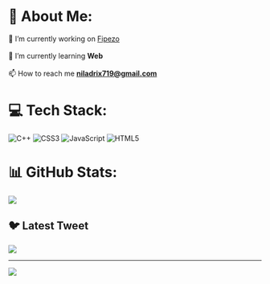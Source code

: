 # 💫 About Me:
🔭 I’m currently working on [Fipezo](https://fipezo.vercel.app/)<br><br>🌱 I’m currently learning **Web**<br><br> 📫 How to reach me **niladrix719@gmail.com**

# 💻 Tech Stack:
![C++](https://img.shields.io/badge/c++-%2300599C.svg?style=for-the-badge&logo=c%2B%2B&logoColor=white) ![CSS3](https://img.shields.io/badge/css3-%231572B6.svg?style=for-the-badge&logo=css3&logoColor=white) ![JavaScript](https://img.shields.io/badge/ruby-%23CC342D.svg?style=for-the-badge&logo=ruby&logoColor=white) ![HTML5](https://img.shields.io/badge/Next-black?style=for-the-badge&logo=next.js&logoColor=white)
# 📊 GitHub Stats:
![](https://github-readme-streak-stats.herokuapp.com/?user=moumasardarx719&theme=dark&hide_border=false)<br/>

## 🐦 Latest Tweet
[![](https://gtce.itsvg.in/api?username=moumasardarx719)](https://github.com/VishwaGauravIn/github-twitter-card-embed)

---
[![](https://visitcount.itsvg.in/api?id=moumasardarx719&icon=0&color=0)](https://visitcount.itsvg.in)

<!-- Proudly created with GPRM ( https://gprm.itsvg.in ) -->
